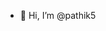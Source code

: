 - 👋 Hi, I’m @pathik5
  

<!---
pathik5/pathik5 is a ✨ special ✨ repository because its `README.md` (this file) appears on your GitHub profile.
You can click the Preview link to take a look at your changes.
--->
